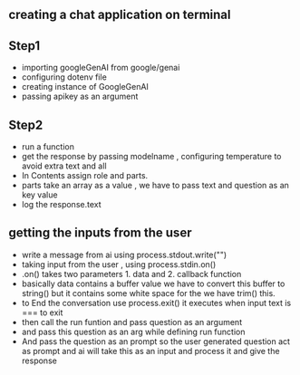 ## creating a chat application on terminal

## Step1

- importing googleGenAI from google/genai
- configuring dotenv file
- creating instance of GoogleGenAI
- passing apikey as an argument

## Step2

- run a function
- get the response by passing modelname , configuring temperature to avoid extra text and all
- In Contents assign role and parts.
- parts take an array as a value ,  we have to pass text and question as an key value
- log the response.text

## getting the inputs from the user

- write a message from ai using process.stdout.write("")
- taking input from the user , using process.stdin.on()
- .on() takes two parameters 1. data and 2. callback function
- basically data contains a buffer value we have to convert this buffer to string() but it contains some white space for the we have trim() this.
- to End the conversation use process.exit() it executes when input text is === to exit
- then call the run funtion and pass question as an argument
- and pass this question as an arg while defining run function
- And pass the question as an prompt so the user generated question act as prompt and ai will take this as an input and process it and give the response  